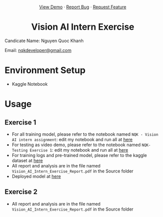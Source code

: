 # 
<a name="readme-top"></a>
<div align="center">
  <p align="center">
    <a href="https://github.com/othneildrew/Best-README-Template">View Demo</a>
    ·
    <a href="https://github.com/nqkhanh2002/Vision-AI-Intern/issues">Report Bug</a>
    ·
    <a href="https://github.com/nqkhanh2002/Vision-AI-Intern/pulls">Request Feature</a>
  </p>
</div>

<h1 align="center"> Vision AI Intern Exercise </h1>

Candicate Name: Nguyen Quoc Khanh

Email: nqkdeveloper@gmail.com

# Environment Setup
- Kaggle Notebook

# Usage

## Exercise 1

- For all training model, please refer to the notebook named `NQK - Vision AI intern assignment`: edit my notebook and run all at [here](https://www.kaggle.com/code/masterofdeception/nqk-vision-ai-intern-assignment)
- For testing as video demo, please refer to the notebook named `NQK- Testing Exercise 1`: edit my notebook and run all at [here](https://www.kaggle.com/masterofdeception/testing-exercise-1)
- For training logs and pre-trained model, please refer to the kaggle dataset at [here](https://www.kaggle.com/datasets/masterofdeception/pretrained-excercise-1-nqk)
- All report and analysis are in the file named `Vision_AI_Intern_Exercise_Report.pdf` in the Source folder
- Deployed model at [here](https://cat-dog-classification.onrender.com/)
## Exercise 2
- All report and analysis are in the file named `Vision_AI_Intern_Exercise_Report.pdf` in the Source folder